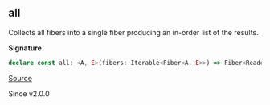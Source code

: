 ## all

Collects all fibers into a single fiber producing an in-order list of the
results.

**Signature**

```ts
declare const all: <A, E>(fibers: Iterable<Fiber<A, E>>) => Fiber<ReadonlyArray<A>, E>
```

[Source](https://github.com/Effect-TS/effect/tree/main/packages/effect/src/Fiber.ts#L378)

Since v2.0.0